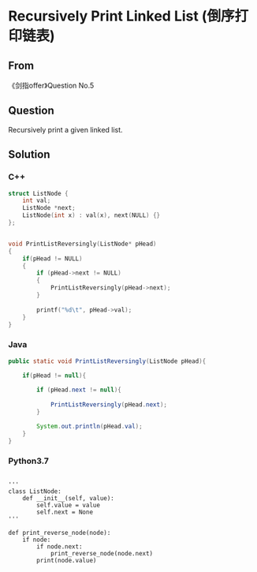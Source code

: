 # Recursively Print Linked List (倒序打印链表) 



## From

《剑指offer》Question No.5



## Question

Recursively print a given linked list.



## Solution  



### C++

```c++
struct ListNode {
    int val;
    ListNode *next;
    ListNode(int x) : val(x), next(NULL) {}
};


void PrintListReversingly(ListNode* pHead)
{
    if(pHead != NULL)
    {
        if (pHead->next != NULL)
        {
            PrintListReversingly(pHead->next);
        }
        
        printf("%d\t", pHead->val);
    }
}
```

### Java

```java
public static void PrintListReversingly(ListNode pHead){

    if(pHead != null){
    
        if (pHead.next != null){
        
            PrintListReversingly(pHead.next);
        }

        System.out.println(pHead.val);
    }
}
```
### Python3.7

```

'''
class ListNode:
    def __init__(self, value):
        self.value = value
        self.next = None
'''

def print_reverse_node(node):
    if node:
        if node.next:
            print_reverse_node(node.next)
        print(node.value)

```
